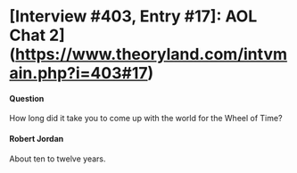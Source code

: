 # [Interview #403, Entry #17]: AOL Chat 2](https://www.theoryland.com/intvmain.php?i=403#17)

#### Question

How long did it take you to come up with the world for the Wheel of Time?

#### Robert Jordan

About ten to twelve years.


